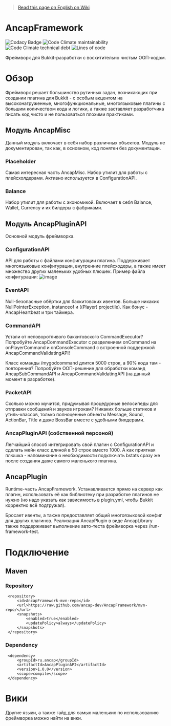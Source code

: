 > [Read this page on English on Wiki](wiki)

# AncapFramework

![Codacy Badge](https://img.shields.io/codacy/grade/85187fe25a954ba7b9331d1fe51deb25?style=flat-square) ![Code Climate maintainability](https://img.shields.io/codeclimate/maintainability-percentage/PukPukov/afrmwrk-repo-for-codeclimate?style=flat-square) ![Code Climate technical debt](https://img.shields.io/codeclimate/tech-debt/PukPukov/afrmwrk-repo-for-codeclimate?style=flat-square) ![Lines of code](https://img.shields.io/tokei/lines/github/ancap-dev/AncapFramework?style=flat-square)

Фреймворк для Bukkit-разработки с восхитительно чистым ООП-кодом.


# Обзор

Фреймворк решает большинство рутинных задач, возникающих при создании плагина для Bukkit - с особым акцентом на высоконагруженные, многофункциональные, многоязыковые плагины с большим количеством кода и логики, а также заставляет разработчика писать код чисто и не пользоваться плохими практиками.

## Модуль AncapMisc
Данный модуль включает в себя набор различных объектов. Модуль не документирован, так как, в основном, код понятен без документации.
### Placeholder
Самая интересная часть AncapMisc. Набор утилит для работы с плейсхолдерами. Активно используется в ConfigurationAPI.
### Balance
Набор утилит для работы с экономикой. Включает в себя Balance, Wallet, Currency и их билдеры с фабриками.

## Модуль AncapPluginAPI
Основной модуль фреймворка.
### ConfigurationAPI
API для работы с файлами конфигурации плагина. Поддерживает многоязыковые конфигурации, внутренние плейсходеры, а также имеет множество других маленьких удобных плюшек. Пример файла конфигурации:
![image](https://github.com/ancap-dev/AncapFramework/blob/main/META-INF/config1.png)
### EventAPI
Null-безопасные обёртки для баккитовских ивентов. Больше никаких NullPointerException, instanceof и ((Player) projectile). Как бонус - AncapHeartbeat и три таймера.
### CommandAPI
Устали от неповоротливого баккитовского CommandExecutor? Попробуйте AncapCommandExecutor с разделением onCommand на onPlayerCommand и onConsoleCommand с встроенной поддержкой AncapCommandValidatingAPI!

Класс команды /mygodcommand длится 5000 строк, а 90% кода там - повторения? Попробуйте ООП-решение для обработки команд AncapSubCommandAPI и AncapCommandValidatingAPI (на данный момент в разработке).
### PacketAPI
Сколько можно мучится, придумывая процедурные велосипеды для отправки сообщений и звуков игрокам? Никаких больше статиков и утиль-классов, только полноценные объекты Message, Sound, ActionBar, Title и даже BossBar вместе с удобными билдерами.
### AncapPluginAPI (собственной персоной)
Легчайший способ интегрировать свой плагин с ConfigurationAPI и сделать мейн класс длиной в 50 строк вместо 1000. А как приятная плюшка - напоминание о необходимости подключать bstats сразу же после создания даже самого маленького плагина.

## AncapPlugin
Runtime-часть AncapFramework. Устанавливается прямо на сервер как плагин, использовать её как библиотеку при разработке плагинов не нужно (но надо указать как зависимость в plugin.yml, чтобы Bukkit корректно всё подгружал). 

Бросает ивенты, а также предоставляет общий многоязыковой конфиг для других плагинов. Реализация AncapPlugin в виде AncapLibrary также поддерживает выполнение авто-теста фреймворка через /run-framework-test. 
# Подключение
## Maven
### Repository

     <repository>  
	     <id>AncapFramework-mvn-repo</id>  
	     <url>https://raw.github.com/ancap-dev/AncapFramework/mvn-repo/</url>  
	     <snapshots> 
		     <enabled>true</enabled>  
		     <updatePolicy>always</updatePolicy>  
	     </snapshots>
	 </repository>

### Dependency

     <dependency>  
	     <groupId>ru.ancap</groupId>  
	     <artifactId>AncapPluginAPI</artifactId>  
	     <version>1.0.0</version>  
	     <scope>compile</scope>  
	 </dependency>

# Вики

Другие языки, а также гайд для самых маленьких по использованию фреймворка можно найти на вики.
